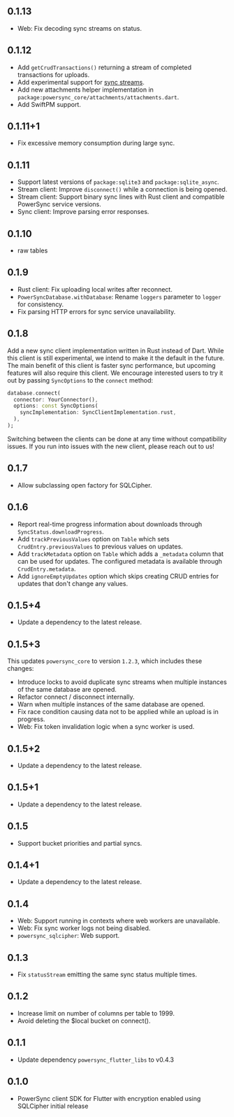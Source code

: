## 0.1.13

 - Web: Fix decoding sync streams on status.

## 0.1.12

- Add `getCrudTransactions()` returning a stream of completed transactions for uploads.
- Add experimental support for [sync streams](https://docs.powersync.com/usage/sync-streams).
- Add new attachments helper implementation in `package:powersync_core/attachments/attachments.dart`.
- Add SwiftPM support.

## 0.1.11+1

 - Fix excessive memory consumption during large sync.

## 0.1.11

 - Support latest versions of `package:sqlite3` and `package:sqlite_async`.
 - Stream client: Improve `disconnect()` while a connection is being opened.
 - Stream client: Support binary sync lines with Rust client and compatible PowerSync service versions.
 - Sync client: Improve parsing error responses.

## 0.1.10

 - raw tables

## 0.1.9

 - Rust client: Fix uploading local writes after reconnect.
 - `PowerSyncDatabase.withDatabase`: Rename `loggers` parameter to `logger` for consistency.
 - Fix parsing HTTP errors for sync service unavailability.

## 0.1.8

Add a new sync client implementation written in Rust instead of Dart. While
this client is still experimental, we intend to make it the default in the 
future. The main benefit of this client is faster sync performance, but 
upcoming features will also require this client.
We encourage interested users to try it out by passing `SyncOptions` to the
`connect` method:

```dart
database.connect(
  connector: YourConnector(),
  options: const SyncOptions(
    syncImplementation: SyncClientImplementation.rust,
  ),
);
```

Switching between the clients can be done at any time without compatibility
issues. If you run into issues with the new client, please reach out to us!

## 0.1.7

 - Allow subclassing open factory for SQLCipher.

## 0.1.6

* Report real-time progress information about downloads through `SyncStatus.downloadProgress`.
* Add `trackPreviousValues` option on `Table` which sets `CrudEntry.previousValues` to previous values on updates.
* Add `trackMetadata` option on `Table` which adds a `_metadata` column that can be used for updates.
  The configured metadata is available through `CrudEntry.metadata`.
* Add `ignoreEmptyUpdates` option which skips creating CRUD entries for updates that don't change any values.

## 0.1.5+4

 - Update a dependency to the latest release.

## 0.1.5+3

This updates `powersync_core` to version `1.2.3`, which includes these changes:

 - Introduce locks to avoid duplicate sync streams when multiple instances of the same database are opened.
 - Refactor connect / disconnect internally.
 - Warn when multiple instances of the same database are opened.
 - Fix race condition causing data not to be applied while an upload is in progress.
 - Web: Fix token invalidation logic when a sync worker is used.

## 0.1.5+2

 - Update a dependency to the latest release.

## 0.1.5+1

 - Update a dependency to the latest release.

## 0.1.5

 - Support bucket priorities and partial syncs.

## 0.1.4+1

 - Update a dependency to the latest release.

## 0.1.4

 - Web: Support running in contexts where web workers are unavailable.
 - Web: Fix sync worker logs not being disabled.
 - `powersync_sqlcipher`: Web support.

## 0.1.3

 - Fix `statusStream` emitting the same sync status multiple times.

## 0.1.2

 - Increase limit on number of columns per table to 1999.
 - Avoid deleting the $local bucket on connect().

## 0.1.1

 - Update dependency `powersync_flutter_libs` to v0.4.3

## 0.1.0

 - PowerSync client SDK for Flutter with encryption enabled using SQLCipher initial release

